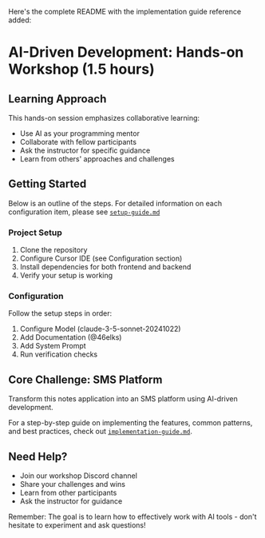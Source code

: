 Here's the complete README with the implementation guide reference added:

# AI-Driven Development: Hands-on Workshop (1.5 hours)

## Learning Approach
This hands-on session emphasizes collaborative learning:
- Use AI as your programming mentor
- Collaborate with fellow participants
- Ask the instructor for specific guidance
- Learn from others' approaches and challenges

## Getting Started

Below is an outline of the steps. For detailed information on each configuration item, please see [`setup-guide.md`](https://github.com/WilliamAvHolmberg/bilberry-workshop/blob/main/setup-guide.md)

### Project Setup
1. Clone the repository
2. Configure Cursor IDE (see Configuration section)
3. Install dependencies for both frontend and backend
4. Verify your setup is working

### Configuration
Follow the setup steps in order:
1. Configure Model (claude-3-5-sonnet-20241022)
2. Add Documentation (@46elks)
3. Add System Prompt
4. Run verification checks

## Core Challenge: SMS Platform
Transform this notes application into an SMS platform using AI-driven development.

For a step-by-step guide on implementing the features, common patterns, and best practices, check out [`implementation-guide.md`](https://github.com/WilliamAvHolmberg/bilberry-workshop/blob/main/implementation-guide.md).

## Need Help?
- Join our workshop Discord channel
- Share your challenges and wins
- Learn from other participants
- Ask the instructor for guidance

Remember: The goal is to learn how to effectively work with AI tools - don't hesitate to experiment and ask questions!